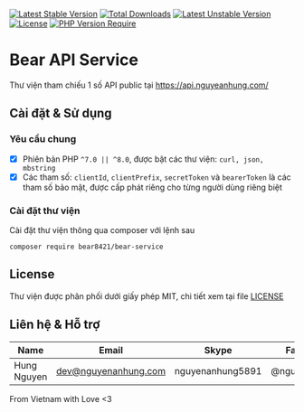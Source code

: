 [![Latest Stable Version](http://poser.pugx.org/bear8421/bear-service/v)](https://packagist.org/packages/bear8421/bear-service) [![Total Downloads](http://poser.pugx.org/bear8421/bear-service/downloads)](https://packagist.org/packages/bear8421/bear-service) [![Latest Unstable Version](http://poser.pugx.org/bear8421/bear-service/v/unstable)](https://packagist.org/packages/bear8421/bear-service) [![License](http://poser.pugx.org/bear8421/bear-service/license)](https://packagist.org/packages/bear8421/bear-service) [![PHP Version Require](http://poser.pugx.org/bear8421/bear-service/require/php)](https://packagist.org/packages/bear8421/bear-service)

# Bear API Service

Thư viện tham chiếu 1 số API public tại https://api.nguyeanhung.com/

## Cài đặt & Sử dụng

### Yêu cầu chung

- [x] Phiên bản PHP `^7.0 || ^8.0`, được bật các thư viện: `curl, json, mbstring`
- [x] Các tham số: `clientId`, `clientPrefix`, `secretToken` và `bearerToken` là các tham số bảo mật, được cấp phát riêng cho từng người dùng riêng biệt

### Cài đặt thư viện

Cài đặt thư viện thông qua composer với lệnh sau

```shell
composer require bear8421/bear-service
```

## License

Thư viện được phân phối dưới giấy phép MIT, chi tiết xem tại file [LICENSE](https://github.com/bear8421/bear-service/blob/main/LICENSE)

## Liên hệ & Hỗ trợ

| Name        | Email                | Skype            | Facebook      |
| ----------- | -------------------- | ---------------- | ------------- |
| Hung Nguyen | dev@nguyenanhung.com | nguyenanhung5891 | @nguyenanhung |

From Vietnam with Love <3